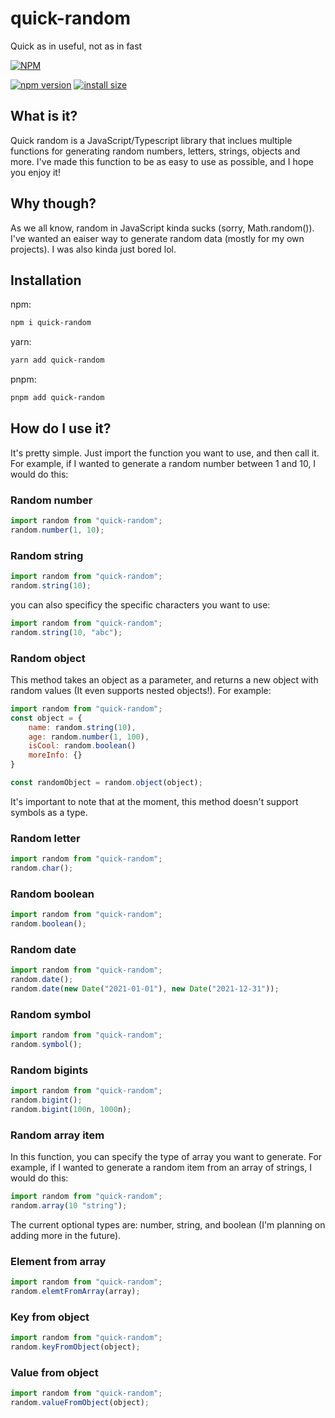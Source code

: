 # quick-random

Quick as in useful, not as in fast

[![NPM](https://nodei.co/npm/quick-random.png)](https://nodei.co/npm/quick-random/)

[![npm version](https://badge.fury.io/js/quick-random.svg)](https://badge.fury.io/js/quick-random)
[![install size](https://packagephobia.com/badge?p=quick-random)](https://packagephobia.com/result?p=quick-random)

## What is it?

Quick random is a JavaScript/Typescript library that inclues multiple functions for generating random numbers, letters, strings, objects and more. I've made this function to be as easy to use as possible, and I hope you enjoy it!

## Why though?

As we all know, random in JavaScript kinda sucks (sorry, Math.random()). I've wanted an eaiser way to generate random data (mostly for my own projects). I was also kinda just bored lol.

## Installation

npm:

```bash
npm i quick-random
```

yarn:

```bash
yarn add quick-random
```

pnpm:

```bash
pnpm add quick-random
```

## How do I use it?

It's pretty simple. Just import the function you want to use, and then call it. For example, if I wanted to generate a random number between 1 and 10, I would do this:

### Random number

```js
import random from "quick-random";
random.number(1, 10);
```

### Random string

```js
import random from "quick-random";
random.string(10);
```

you can also specificy the specific characters you want to use:

```js
import random from "quick-random";
random.string(10, "abc");
```

### Random object

This method takes an object as a parameter, and returns a new object with random values (It even supports nested objects!). For example:

```js
import random from "quick-random";
const object = {
    name: random.string(10),
    age: random.number(1, 100),
    isCool: random.boolean()
    moreInfo: {}
}

const randomObject = random.object(object);
```

It's important to note that at the moment, this method doesn't support symbols as a type.

### Random letter

```js
import random from "quick-random";
random.char();
```

### Random boolean

```js
import random from "quick-random";
random.boolean();
```

### Random date

```js
import random from "quick-random";
random.date();
random.date(new Date("2021-01-01"), new Date("2021-12-31"));
```

### Random symbol

```js
import random from "quick-random";
random.symbol();
```

### Random bigints

```js
import random from "quick-random";
random.bigint();
random.bigint(100n, 1000n);
```

### Random array item

In this function, you can specify the type of array you want to generate. For example, if I wanted to generate a random item from an array of strings, I would do this:

```js
import random from "quick-random";
random.array(10 "string");
```

The current optional types are: number, string, and boolean (I'm planning on adding more in the future).

### Element from array

```js
import random from "quick-random";
random.elemtFromArray(array);
```

### Key from object

```js
import random from "quick-random";
random.keyFromObject(object);
```

### Value from object

```js
import random from "quick-random";
random.valueFromObject(object);
```
